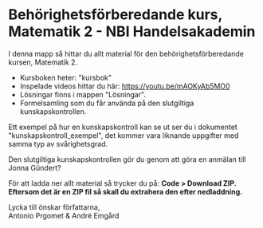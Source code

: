 # Behörighetsförberedande kurs, Matematik 2 - NBI Handelsakademin
I denna mapp så hittar du allt material för den behörighetsförberedande kursen, Matematik 2. 

- Kursboken heter: "kursbok"
- Inspelade videos hittar du här: https://youtu.be/mAOKyAb5MO0
- Lösningar finns i mappen "Lösningar".
- Formelsamling som du får använda på den slutgiltiga kunskapskontrollen.

Ett exempel på hur en kunskapskontroll kan se ut ser du i dokumentet "kunskapskontroll_exempel", det kommer vara liknande uppgifter med samma typ av svårighetsgrad. 

Den slutgiltiga kunskapskontrollen gör du genom att göra en anmälan till Jonna Gündert? 

För att ladda ner allt material så trycker du på: 
**Code > Download ZIP. Eftersom det är en ZIP fil så skall du extrahera den efter nedladdning.**

Lycka till önskar författarna,  
Antonio Prgomet & André Emgård
